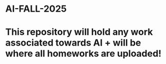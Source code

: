 # AI-FALL-2025

# This repository will hold any work associated towards AI + will be where all homeworks are uploaded!
